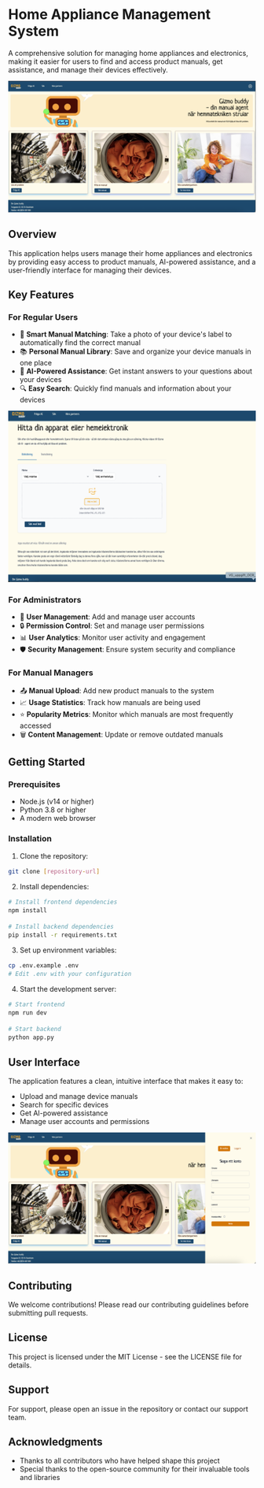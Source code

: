# Home Appliance Management System

A comprehensive solution for managing home appliances and electronics, making it easier for users to find and access product manuals, get assistance, and manage their devices effectively.

![Start Page](images_from_web/startpage.png)

## Overview

This application helps users manage their home appliances and electronics by providing easy access to product manuals, AI-powered assistance, and a user-friendly interface for managing their devices.

## Key Features

### For Regular Users
- 📸 **Smart Manual Matching**: Take a photo of your device's label to automatically find the correct manual
- 📚 **Personal Manual Library**: Save and organize your device manuals in one place
- 🤖 **AI-Powered Assistance**: Get instant answers to your questions about your devices
- 🔍 **Easy Search**: Quickly find manuals and information about your devices

![Find Your Gadget](images_from_web/find_your_gadget.png)

### For Administrators
- 👥 **User Management**: Add and manage user accounts
- 🔒 **Permission Control**: Set and manage user permissions
- 📊 **User Analytics**: Monitor user activity and engagement
- 🛡️ **Security Management**: Ensure system security and compliance

### For Manual Managers
- 📤 **Manual Upload**: Add new product manuals to the system
- 📈 **Usage Statistics**: Track how manuals are being used
- ⭐ **Popularity Metrics**: Monitor which manuals are most frequently accessed
- 🗑️ **Content Management**: Update or remove outdated manuals

## Getting Started

### Prerequisites
- Node.js (v14 or higher)
- Python 3.8 or higher
- A modern web browser

### Installation

1. Clone the repository:
```bash
git clone [repository-url]
```

2. Install dependencies:
```bash
# Install frontend dependencies
npm install

# Install backend dependencies
pip install -r requirements.txt
```

3. Set up environment variables:
```bash
cp .env.example .env
# Edit .env with your configuration
```

4. Start the development server:
```bash
# Start frontend
npm run dev

# Start backend
python app.py
```

## User Interface

The application features a clean, intuitive interface that makes it easy to:
- Upload and manage device manuals
- Search for specific devices
- Get AI-powered assistance
- Manage user accounts and permissions

![Login Interface](images_from_web/login.png)

## Contributing

We welcome contributions! Please read our contributing guidelines before submitting pull requests.

## License

This project is licensed under the MIT License - see the LICENSE file for details.

## Support

For support, please open an issue in the repository or contact our support team.

## Acknowledgments

- Thanks to all contributors who have helped shape this project
- Special thanks to the open-source community for their invaluable tools and libraries

